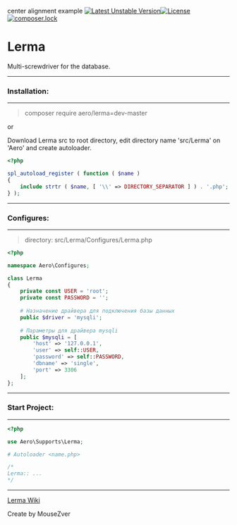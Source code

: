 center alignment example [![Latest Unstable Version](https://poser.pugx.org/aero/lerma/v/unstable)](https://packagist.org/packages/aero/lerma)[![License](https://poser.pugx.org/aero/lerma/license)](https://packagist.org/packages/aero/lerma)[![composer.lock](https://poser.pugx.org/aero/lerma/composerlock)](https://packagist.org/packages/aero/lerma)

# Lerma
Multi-screwdriver for the database.

***
### Installation:
***
> composer require aero/lerma=dev-master

or

Download Lerma src to root directory, edit directory name 'src/Lerma' on 'Aero' and create autoloader.
```PHP
<?php

spl_autoload_register ( function ( $name )
{
	include strtr ( $name, [ '\\' => DIRECTORY_SEPARATOR ] ) . '.php';
} );
```

***
### Configures:
***
> directory: src/Lerma/Configures/Lerma.php

```PHP
<?php

namespace Aero\Configures;

class Lerma
{
	private const USER = 'root';
	private const PASSWORD = '';
	
	# Назначение драйвера для подключения базы данных
	public $driver = 'mysqli';
	
	# Параметры для драйвера mysqli
	public $mysqli = [
		'host' => '127.0.0.1',
		'user' => self::USER,
		'password' => self::PASSWORD,
		'dbname' => 'single',
		'port' => 3306
	];
};
```

***
### Start Project:
***

```PHP
<?php

use Aero\Supports\Lerma;

# Autoloader <name.php>

/* 
Lerma:: ...
*/
```

***

[Lerma Wiki](/MouseZver/Lerma/wiki)

Create by MouseZver
